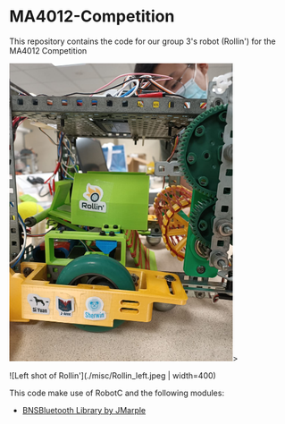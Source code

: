 # MA4012-Competition
This repository contains the code for our group 3's robot (Rollin') for the MA4012 Competition

<img src="./misc/Rollin_closeup.jpeg" width="400px" height="auto">>

![Left shot of Rollin'](./misc/Rollin_left.jpeg | width=400)

This code make use of RobotC and the following modules:
- [BNSBluetooth Library by JMarple](https://github.com/JMarple/BNSBluetooth)
